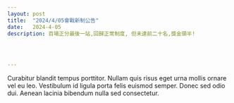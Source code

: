 ```yaml
---
layout: post
title:  "2024/4/05會戰新制公告"
date:   2024-4-05
description: 百場正分最後一站,回歸正常制度, 但未達前二十名,獎金領半!




---
```


<p class="intro"><span class="dropcap">C</span>urabitur blandit tempus porttitor. Nullam quis risus eget urna mollis ornare vel eu leo. Vestibulum id ligula porta felis euismod semper. Donec sed odio dui. Aenean lacinia bibendum nulla sed consectetur.</p>
